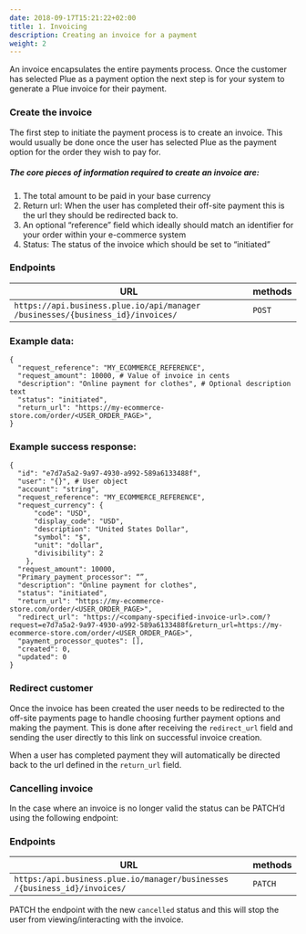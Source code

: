 ```yaml
---
date: 2018-09-17T15:21:22+02:00
title: 1. Invoicing
description: Creating an invoice for a payment
weight: 2
---
```


An invoice encapsulates the entire payments process. Once the customer has selected Plue as a payment option the next step is for your system to generate a Plue invoice for their payment.

### Create the invoice
The first step to initiate the payment process is to create an invoice. This would usually be done once the user has selected Plue as the payment option for the order they wish to pay for.

##### The core pieces of information required to create an invoice are:
1. The total amount to be paid in your base currency
2. Return url: When the user has completed their off-site payment this is the url they should be redirected back to.
3. An optional “reference” field which ideally should match an identifier for your order within your e-commerce system
4. Status: The status of the invoice which should be set to “initiated”


### Endpoints
URL | methods
---|---
`​​https://api.business.plue.io/api/manager​/businesses​/{business_id}​/invoices​/` | `POST`

### Example data:
```
{
  "request_reference": "MY_ECOMMERCE_REFERENCE",
  "request_amount": 10000, # Value of invoice in cents
  "description": "Online payment for clothes", # Optional description text
  "status": "initiated",
  "return_url": "https://my-ecommerce-store.com/order/<USER_ORDER_PAGE>",
}

```

### Example success response:
```
{
  "id": "e7d7a5a2-9a97-4930-a992-589a6133488f",
  "user": "{}", # User object
  "account": "string",
  "request_reference": "MY_ECOMMERCE_REFERENCE",
  "request_currency": {
      "code": "USD",
      "display_code": "USD",
      "description": "United States Dollar",
      "symbol": "$",
      "unit": "dollar",
      "divisibility": 2
    },
  "request_amount": 10000,
  "Primary_payment_processor": “”,
  "description": "Online payment for clothes",
  "status": "initiated",
  "return_url": "https://my-ecommerce-store.com/order/<USER_ORDER_PAGE>",
  "redirect_url": "https://<company-specified-invoice-url>.com/?request=e7d7a5a2-9a97-4930-a992-589a6133488f&return_url=https://my-ecommerce-store.com/order/<USER_ORDER_PAGE>",
  "payment_processor_quotes": [],
  "created": 0,
  "updated": 0
}
```

### Redirect customer
Once the invoice has been created the user needs to be redirected to the off-site payments page to handle choosing further payment options and making the payment. This is done after receiving the `redirect_url` field and sending the user directly to this link on successful invoice creation.

When a user has completed payment they will automatically be directed back to the url defined in the `return_url` field.


### Cancelling invoice
In the case where an invoice is no longer valid the status can be PATCH’d using the following endpoint:
### Endpoints
URL | methods
---|---
`​https:/api.business.plue.io/manager​/businesses​/{business_id}​/invoices​/` | `PATCH`

PATCH the endpoint with the new `cancelled` status and this will stop the user from viewing/interacting with the invoice.










